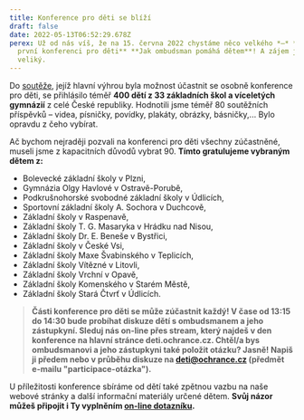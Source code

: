 ```yaml
---
title: Konference pro děti se blíží
draft: false
date: 2022-05-13T06:52:29.678Z
perex: Už od nás víš, že na 15. června 2022 chystáme něco velkého *–* **naši
  první konferenci pro děti** **Jak ombudsman pomáhá dětem**! A zájem je o ni
  veliký.
---
```

Do [soutěže](https://deti.ochrance.cz/aktualne/vyzva/), jejíž hlavní výhrou byla možnost účastnit se osobně konference pro děti, se přihlásilo téměř **400 dětí z 33 základních škol a víceletých gymnázií** z celé České republiky. Hodnotili jsme téměř 80 soutěžních příspěvků *–* videa, písničky, povídky, plakáty, obrázky, básničky,... Bylo opravdu z čeho vybírat. 

Ač bychom nejraději pozvali na konferenci pro děti všechny zúčastněné, museli jsme z kapacitních důvodů vybrat 90. **Tímto gratulujeme vybraným dětem z:** 

* Bolevecké základní školy v Plzni,
* Gymnázia Olgy Havlové v Ostravě-Porubě,
* Podkrušnohorské svobodné základní školy v Údlicích,
* Sportovní základní školy A. Sochora v Duchcově,
* Základní školy v Raspenavě,
* Základní školy T. G. Masaryka v Hrádku nad Nisou,
* Základní školy Dr. E. Beneše v Bystřici,
* Základní školy v České Vsi,
* Základní školy Maxe Švabinského v Teplicích,
* Základní školy Vítězné v Litovli, 
* Základní školy Vrchní v Opavě, 
* Základní školy Komenského v Starém Městě, 
* Základní školy Stará Čtvrť v Údlicích.

> **Části konference pro děti se může zúčastnit každý! V čase od 13:15 do 14:30 bude probíhat diskuze dětí s ombudsmanem a jeho zástupkyní. Sleduj nás on-line přes stream, který najdeš v den konference na hlavní stránce deti.ochrance.cz. Chtěl/a bys ombudsmanovi a jeho zástupkyni také položit otázku? Jasně! Napiš ji předem nebo v průběhu diskuze na deti@ochrance.cz (předmět e-mailu "participace-otázka").**

U příležitosti konference sbíráme od dětí také zpětnou vazbu na naše webové stránky a další informační materiály určené dětem. **Svůj názor můžeš připojit i Ty vyplněním [on-line dotazníku](https://docs.google.com/forms/d/e/1FAIpQLSdm1ENH0oqFMacKqVcwCmm5E-16o8TBLN4SiVkNGKzql93qqg/viewform).**